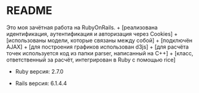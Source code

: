 # README

Это моя зачётная работа на RubyOnRails. 
    + [реализована идентификация, аутентификация и авторизация через Cookies]
    + [использованы модели, которые связаны между собой]
    + [подключён AJAX]
    + [для построения графиков использован d3js]
    + [для расчёта точек используется код из папки parser, написанный на С++]
    + [класс, ответственный за расчёт, интегрирован в Ruby с помощью rice]

* Ruby версия: 2.7.0

* Rails версия: 6.1.4.4
